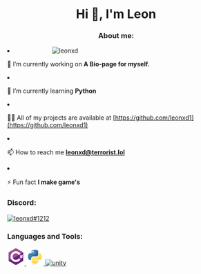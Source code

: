 <h1 align="center">Hi 👋, I'm Leon</h1>
<h3 align="center">About me:</h3>
<img align="right" alt="leonxd" width="400" src="https://miro.medium.com/v2/resize:fit:1000/0*_nTGrEkwvXxxmcHY.gif"

- 🔭 I’m currently working on **A Bio-page for myself.**

- 🌱 I’m currently learning **Python**

- 👨‍💻 All of my projects are available at [https://github.com/leonxd1](https://github.com/leonxd1)

- 📫 How to reach me **leonxd@terrorist.lol**

- ⚡ Fun fact **I make game's**

<h3 align="left">Discord:</h3>
<p align="left">
<a href="https://discord.gg/leonxd#1212" target="blank"><img align="center" src="https://raw.githubusercontent.com/rahuldkjain/github-profile-readme-generator/master/src/images/icons/Social/discord.svg" alt="leonxd#1212" height="30" width="40" /></a>
</p>

<h3 align="left">Languages and Tools:</h3>
<p align="left"> <a href="https://www.w3schools.com/cs/" target="_blank" rel="noreferrer"> <img src="https://raw.githubusercontent.com/devicons/devicon/master/icons/csharp/csharp-original.svg" alt="csharp" width="40" height="40"/> </a> <a href="https://www.python.org" target="_blank" rel="noreferrer"> <img src="https://raw.githubusercontent.com/devicons/devicon/master/icons/python/python-original.svg" alt="python" width="40" height="40"/> </a> <a href="https://unity.com/" target="_blank" rel="noreferrer"> <img src="https://www.vectorlogo.zone/logos/unity3d/unity3d-icon.svg" alt="unity" width="40" height="40"/> </a> </p>

</a></p><br><br>


